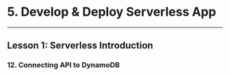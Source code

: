 # 5. Develop & Deploy Serverless App
___

## Lesson 1: Serverless Introduction

### 12. Connecting API to DynamoDB



